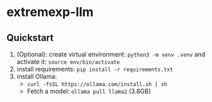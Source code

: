 # extremexp-llm

## Quickstart

1. (Optional): create virtual environment: `python3 -m venv .venv` and activate it: `source env/bin/activate`
2. install requirements: `pip install -r requirements.txt`
3. install Ollama:
   * `curl -fsSL https://ollama.com/install.sh | sh`
   * Fetch a model: `ollama pull llama2` (3.8GB)


